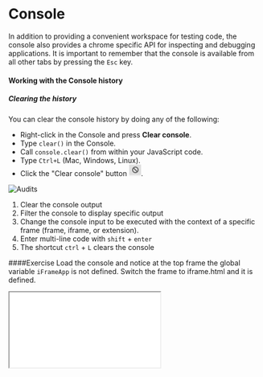 Console
=======

In addition to providing a convenient workspace for testing code, the console also provides a chrome specific API for inspecting and debugging applications. It is important to remember that the console is available from all other tabs by pressing the `Esc` key.

#### Working with the Console history

##### Clearing the history

You can clear the console history by doing any of the following:

* Right-click in the Console and press **Clear console**.
* Type `clear()` in the Console.
* Call `console.clear()` from within your JavaScript code.
* Type `Ctrl+L` (Mac, Windows, Linux).
* Click the "Clear console" button ![](/console/clear.png). 

![Audits](../console/console.png)
1. Clear the console output
2. Filter the console to display specific output
3. Change the console input to be executed with the context of a specific frame (frame, iframe, or extension).
4. Enter multi-line code with `shift` + `enter`
5. The shortcut `ctrl` + `L` clears the console

####Exercise‎
Load the console and notice at the top frame the global variable `iFrameApp` is not defined. Switch the frame to iframe.html and it is defined.
<iframe src="../console/iframe.html"></iframe>
